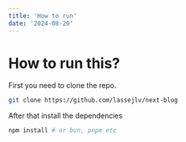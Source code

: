 ```yaml
---
title: 'How to run'
date: '2024-08-20'
---
```


# How to run this?

First you need to clone the repo.

```bash
git clone https://github.com/lassejlv/next-blog
```

After that install the dependencies

```bash
npm install # or bun, pnpm etc
```
